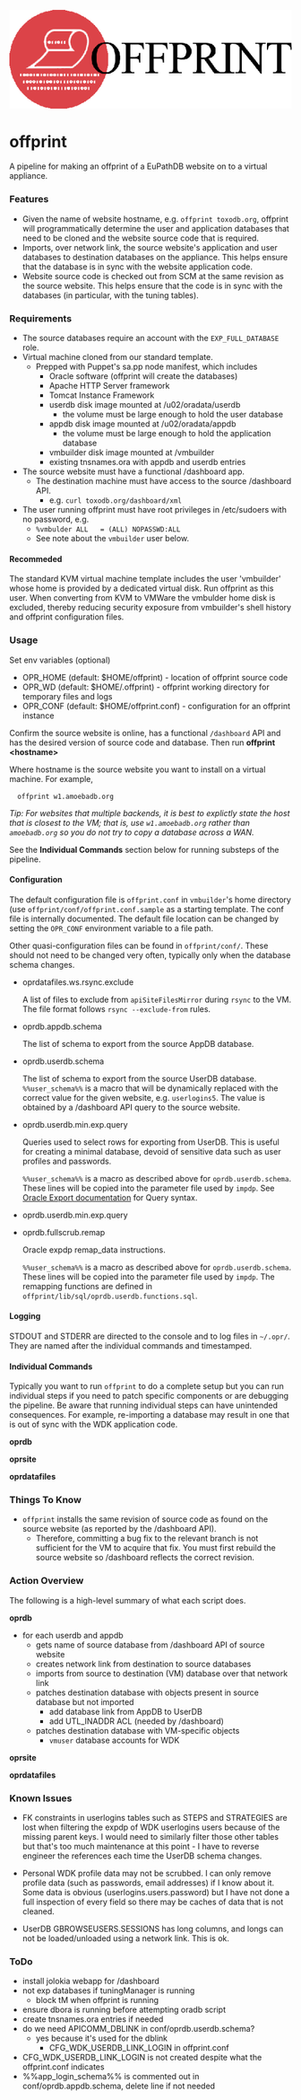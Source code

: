 ![offprint logo](doc/offprint.png)

# offprint

A pipeline for making an offprint of a EuPathDB website on to a virtual appliance.

### Features

- Given the name of website hostname, e.g. `offprint toxodb.org`, offprint will programmatically determine the user and application databases that need to be cloned and the website source code that is required.
- Imports, over network link, the source website's application and user databases to destination databases on the appliance. This helps ensure that the database is in sync with the website application code.
- Website source code is checked out from SCM at the same revision as the source website. This helps ensure that the code is in sync with the databases (in particular, with the tuning tables).

### Requirements
- The source databases require an account with the `EXP_FULL_DATABASE` role.
- Virtual machine cloned from our standard template.
  - Prepped with Puppet's sa.pp node manifest, which includes
    - Oracle software (offprint will create the databases)
    - Apache HTTP Server framework
    - Tomcat Instance Framework
    - userdb disk image mounted at /u02/oradata/userdb
      - the volume must be large enough to hold the user database
    - appdb disk image mounted at /u02/oradata/appdb
      - the volume must be large enough to hold the application database
    - vmbuilder disk image mounted at /vmbuilder
    - existing tnsnames.ora with appdb and userdb entries
- The source website must have a functional /dashboard app. 
  - The destination machine must have access to the source /dashboard API.
    - e.g. `curl toxodb.org/dashboard/xml`
- The user running offprint must have root privileges in /etc/sudoers with no password, e.g.
  - `%vmbulder ALL   = (ALL) NOPASSWD:ALL`
  - See note about the `vmbuilder` user below.

#### Recommeded

The standard KVM virtual machine template includes the user 'vmbuilder' whose home is provided by a dedicated virtual disk. Run offprint as this user. When converting from KVM to VMWare the vmbulder home disk is excluded, thereby reducing security exposure from vmbuilder's shell history and offprint configuration files.


### Usage


Set env variables (optional)

- OPR_HOME (default: $HOME/offprint) - location of offprint source code
- OPR_WD (default: $HOME/.offprint) - offprint working directory for temporary files and logs
- OPR_CONF (default: $HOME/offprint.conf) - configuration for an offprint instance

Confirm the source website is online, has a functional `/dashboard` API and has the desired version of source code and database. Then run **offprint &lt;hostname&gt;**

Where hostname is the source website you want to install on a virtual machine. For example,

      offprint w1.amoebadb.org

_Tip: For websites that multiple backends, it is best to explictly state the host that is closest to the VM; that is, use `w1.amoebadb.org` rather than `amoebadb.org` so you do not try to copy a database across a WAN._

See the  __Individual Commands__  section below for running substeps of the pipeline.

#### Configuration

The default configuration file is `offprint.conf` in `vmbuilder`'s home directory (use `offprint/conf/offprint.conf.sample` as a starting template. The conf file is internally documented. The default file location can be changed by setting the `OPR_CONF` environment variable to a file path.

Other quasi-configuration files can be found in `offprint/conf/`. These should not need to be changed very often, typically only when the database schema changes.

- oprdatafiles.ws.rsync.exclude

  A list of files to exclude from `apiSiteFilesMirror` during `rsync` to the VM. The file format follows `rsync --exclude-from` rules.

- oprdb.appdb.schema

  The list of schema to export from the source AppDB database.

- oprdb.userdb.schema

  The list of schema to export from the source UserDB database. `%%user_schema%%` is a macro that will be dynamically replaced with the correct value for the given website, e.g. `userlogins5`. The value is obtained by a /dashboard API query to the source website.

- oprdb.userdb.min.exp.query

  Queries used to select rows for exporting from UserDB. This is useful for creating a minimal database, devoid of sensitive data such as user profiles and passwords. 
  
  `%%user_schema%%` is a macro as described above for `oprdb.userdb.schema`. These lines will be copied into the parameter file used by `impdp`. See [Oracle Export documentation](http://docs.oracle.com/cd/B28359_01/server.111/b28319/dp_export.htm#i1007859) for Query syntax.

- oprdb.userdb.min.exp.query

- oprdb.fullscrub.remap

  Oracle expdp remap\_data instructions.
  
  `%%user_schema%%` is a macro as described above for `oprdb.userdb.schema`. These lines will be copied into the parameter file used by `impdp`. The remapping functions are defined in `offprint/lib/sql/oprdb.userdb.functions.sql`.

#### Logging

STDOUT and STDERR are directed to the console and to log files in `~/.opr/`. They are named after the individual commands and timestamped.

#### Individual Commands

Typically you want to run `offprint` to do a complete setup but you can run individual steps if you need to patch specific components or are debugging the pipeline. Be aware that running individual steps can have unintended consequences. For example, re-importing a database may result in one that is out of sync with the WDK application code.

**oprdb**

**oprsite**

**oprdatafiles**

### Things To Know

- `offprint` installs the same revision of source code as found on the source website (as reported by the /dashboard API).
  - Therefore, committing a bug fix to the relevant branch is not sufficient for the VM to acquire that fix. You must first rebuild the source website so /dashboard reflects the correct revision.


### Action Overview

The following is a high-level summary of what each script does.

**oprdb**

  - for each userdb and appdb
    - gets name of source database from /dashboard API of source website
    - creates network link from destination to source databases
    - imports from source to destination (VM) database over that network link
    - patches destination database with objects present in source database but not imported
      - add database link from AppDB to UserDB
      - add UTL_INADDR ACL (needed by /dashboard)
    - patches destination database with VM-specific objects
      - `vmuser` database accounts for WDK

**oprsite**

**oprdatafiles**
    
### Known Issues

  - FK constraints in userlogins tables such as STEPS and STRATEGIES are lost when filtering the expdp of WDK userlogins users because of the missing parent keys. I would need to similarly filter those other tables but that's too much maintenance at this point - I have to reverse engineer the references each time the UserDB schema changes.

  - Personal WDK profile data may not be scrubbed. I can only remove profile data (such as passwords, email addresses) if I know about it. Some data is obvious (userlogins.users.password) but I have not done a full inspection of every field so there may be caches of data that is not cleaned.
  
  - UserDB GBROWSEUSERS.SESSIONS has long columns, and longs can not be loaded/unloaded using a network link. This is ok.


### ToDo

  - install jolokia webapp for /dashboard
  - not exp databases if tuningManager is running
    - block tM when offprint is running    
  - ensure dbora is running before attempting oradb script
  - create tnsnames.ora entries if needed
  - do we need APICOMM_DBLINK in conf/oprdb.userdb.schema?
    - yes because it's used for the dblink
      - CFG_WDK_USERDB_LINK_LOGIN in offprint.conf
  - CFG_WDK_USERDB_LINK_LOGIN is not created despite what the offprint.conf indicates
  - %%app_login_schema%% is commented out in conf/oprdb.appdb.schema, delete line if not needed
